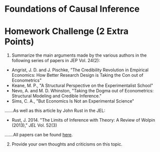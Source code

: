 # Foundations of Causal Inference
# Homework Challenge (2 Extra Points)

1. Summarize the main arguments made by the various authors in the following series of papers in JEP Vol. 24(2):

- Angrist, J. D. and J. Pischke, "The Credibility Revolution in Empirical Economics: How Better Research Design is Taking the Con out of Econometrics"
- Keane, M. P., "A Structural Perspective on the Experimentalist School"
- Nevo, A. and M. D. Whinston, "Taking the Dogma out of Econometrics: Structural Modeling and Credible Inference."
- Sims, C. A., "But Economics Is Not an Experimental Science"

.......As well as this article by John Rust in the JEL:

- Rust, J. 2014. "The Limits of Inference with Theory: A Review of Wolpin (2013)," *JEL* Vol. 52(3)

.......All papers can be found [here](https://github.com/jiamingmao/data-analysis/tree/master/Materials/Foundations%20of%20Causal%20Inference).

2. Provide your own thoughts and criticisms on this topic.
